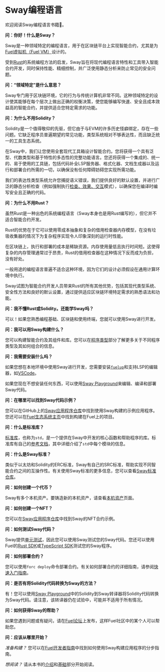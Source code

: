 # Sway编程语言

欢迎阅读Sway编程语言书籍🌴。

**问：你好！什么是Sway？**

Sway是一种领域特定的编程语言，用于在区块链平台上实现智能合约，尤其是为[Fuel虚拟机（Fuel VM）](https://docs.fuel.network/docs/specs/fuel-vm/)设计的。

受到[Rust](https://doc.rust-lang.org/book/)的系统编程方法的启发，Sway旨在将现代编程语言特性和工具带入智能合约开发，同时保持性能、精细控制，并广泛使用静态分析来防止常见的安全问题。

**问：“领域特定”是什么意思？**

Sway专门用于区块链环境，它的行为与传统计算机非常不同。这种领域特定的设计使其能够在每个层次上做出正确的权衡决策，使您能够编写快速、安全且成本效益高的智能合约，并提供适合您特定需求的功能。

**问：为什么不用Solidity？**

Solidity是一个值得敬仰的先驱，但它由于与EVM的许多历史怪癖绑定，存在一些问题。它缺乏程序员普遍期望的常见功能，类型系统相对不够表达性，而且缺乏统一的工具生态系统。

在Sway中，我们让您使用全套现代工具箱设计智能合约。您将获得一个具有泛型、代数类型和基于特性的多态性的完整功能语言。您还将获得一个集成的、统一的、易于使用的工具链，包括代码补全LSP服务器、格式化器、文档生成器以及运行和部署合约所需的一切，以确保没有任何障碍妨碍您实现所需功能。

我们的表达性类型系统允许您捕捉语义错误，我们提供良好的默认设置，并进行广泛的静态分析检查（例如强制执行[检查、效果、交互](./blockchain-development/calling_contracts.md#cei-pattern-violation-static-analysis)模式），以确保您在编译时编写安全且正确的代码。

**问：为什么不用Rust？**

虽然Rust是一种出色的系统编程语言（Sway本身也是用Rust编写的），但它并不适合智能合约开发。

Rust的优势在于它可以使用零成本抽象和复杂的借用检查器内存模型，在没有垃圾收集器的情况下为复杂程序实现令人印象深刻的运行时性能。

在区块链上，执行和部署的成本是稀缺资源。内存使用量低且执行时间短。这使得复杂的内存管理通常过于昂贵，Rust的借用检查器在这种情况下反而成为负担，没有好处。

一般用途的编程语言普遍不适合这种环境，因为它们的设计必须假设在通用计算环境中执行。

Sway试图为智能合约开发人员带来Rust的所有其他优势，包括其现代类型系统、安全性方法和良好的默认设置，通过提供适应区块链环境特定需求的熟悉语法和功能。

**问：我不懂Rust或Solidity。还能学Sway吗？**

可以！如果您熟悉编程基础、区块链和使用终端，您就可以使用Sway进行开发。

**问：我可以用Sway构建什么？**

您可以构建智能合约及其组件和库。您可以在[程序类型](./sway-program-types/index.md)部分了解更多关于不同程序类型及其如何组合的信息。

**问：我需要安装什么吗？**

如果您想在本地环境中使用Sway进行开发，您需要安装[`fuelup`](https://docs.fuel.network/guides/installation/)和支持LSP的编辑器，如[VSCode](https://code.visualstudio.com/)。

如果您现在不想安装任何东西，可以使用[Sway Playground](https://www.sway-playground.org/)来编辑、编译和部署Sway代码。

**问：在哪里可以找到Sway代码示例？**

您可以在GitHub上的[Sway应用程序仓库](https://github.com/FuelLabs/sway-applications)中找到使用Sway构建的示例应用程序。您还可以在[Fuel生态系统主页](https://app.fuel.network/ecosystem)中找到构建在Fuel上的项目。

**问：什么是标准库？**

[标准库](./introduction/standard_library.md)，也称为`std`，是一个提供在Sway中开发的核心函数和帮助程序的库。标准库有自己的[参考文档](https://fuellabs.github.io/sway/master/std/)，其中详细介绍了`std`中每个模块的信息。

**问：什么是Sway标准？**

类似于以太坊和Solidity的ERC标准，Sway有自己的SRC标准，帮助实现不同智能合约之间的互操作性。有关使用Sway标准的更多信息，您可以查看[Sway标准仓库](https://github.com/FuelLabs/sway-standards)。

**问：如何创建一个代币？**

Sway有多个本机资产。要铸造新的本机资产，请查看[本机资产](./blockchain-development/native_assets.md)页面。

**问：如何创建一个NFT？**

您可以在[Sway应用程序仓库](https://github.com/FuelLabs/sway-applications/tree/master/NFT)中找到Sway的NFT合约示例。

**问：如何测试Sway代码？**

Sway提供[单元测试](./testing/unit-testing.md)，因此您可以使用Sway测试您的Sway代码。您还可以使用Fuel的[Rust SDK](https://docs.fuel.network/docs/fuels-rs/testing/)或[TypeScript SDK](https://docs.fuel.network/docs/fuels-ts/testing/)测试您的Sway程序。

**问：如何部署合约？**

您可以使用`forc deploy`命令部署合约。有关如何部署合约的详细指南，请参阅[快速入门指南](https://docs.fuel.network/docs/intro/quickstart-contract/)。

**问：是否有将Solidity代码转换为Sway的方法？**

有！您可以使用[Sway Playground](https://www.sway-playground.org/)中的Solidity到Sway转译器将Solidity代码转换为Sway代码。请注意，该转译器仍在试验中，可能并不适用于所有情况。

**问：如何获得Sway的帮助？**

如果您遇到问题或有疑问，请在[Fuel论坛](https://forum.fuel.network/)上发布，这样Fuel社区中的某个人可以帮助您。

**问：应该从哪里开始？**

*准备构建？* 您可以在[Fuel开发者指南](https://docs.fuel.network/guides/)中找到如何使用Sway构建应用程序的分步指南。

*想阅读？* 请从本书的[介绍](./introduction/index.md)和[基础](./basics/index.md)部分开始阅读。
